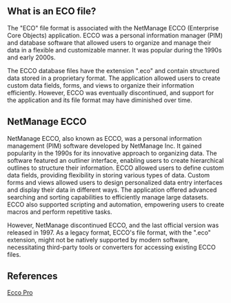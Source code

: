 ## What is an ECO file?

The "ECO" file format is associated with the NetManage ECCO (Enterprise Core Objects) application. ECCO was a personal information manager (PIM) and database software that allowed users to organize and manage their data in a flexible and customizable manner. It was popular during the 1990s and early 2000s.

The ECCO database files have the extension ".eco" and contain structured data stored in a proprietary format. The application allowed users to create custom data fields, forms, and views to organize their information efficiently. However, ECCO was eventually discontinued, and support for the application and its file format may have diminished over time.

## NetManage ECCO

NetManage ECCO, also known as ECCO, was a personal information management (PIM) software developed by NetManage Inc. It gained popularity in the 1990s for its innovative approach to organizing data. The software featured an outliner interface, enabling users to create hierarchical outlines to structure their information. ECCO allowed users to define custom data fields, providing flexibility in storing various types of data. Custom forms and views allowed users to design personalized data entry interfaces and display their data in different ways. The application offered advanced searching and sorting capabilities to efficiently manage large datasets. ECCO also supported scripting and automation, empowering users to create macros and perform repetitive tasks. 

However, NetManage discontinued ECCO, and the last official version was released in 1997. As a legacy format, ECCO's file format, with the ".eco" extension, might not be natively supported by modern software, necessitating third-party tools or converters for accessing existing ECCO files.

## References
[Ecco Pro](https://en.wikipedia.org/wiki/Ecco_Pro)
